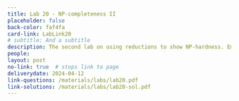 ```yaml
---
title: Lab 20 - NP-completeness II
placeholder: false
back-color: faf4fa
card-link: LabLink20
# subtitle: And a subtitle
description: The second lab on using reductions to show NP-hardness. Emphasis will be placed on gadget-based reductions.  
people:
layout: post
no-link: true  # stops link to page 
deliverydate: 2024-04-12
link-questions: /materials/labs/lab20.pdf
link-solutions: /materials/labs/lab20-sol.pdf
---
```










